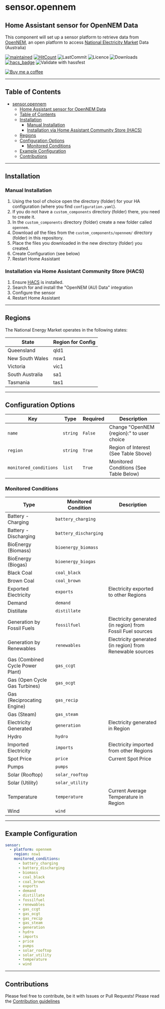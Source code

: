 # sensor.opennem

## Home Assistant sensor for OpenNEM Data

This component will set up a sensor platform to retrieve data from [OpenNEM](http://www.opennem.org.au), an open platform to access [National Electricity Market](https://www.aemo.com.au/energy-systems/electricity/national-electricity-market-nem/about-the-national-electricity-market-nem) Data (Australia)

[![maintained](https://img.shields.io/maintenance/yes/2020.svg)](#)
[![HitCount](http://hits.dwyl.io/bacco007/sensoropennem.svg)](http://hits.dwyl.io/bacco007/sensoropennem)
![LastCommit](https://img.shields.io/github/last-commit/bacco007/sensor.opennem)
![Licence](https://img.shields.io/github/license/bacco007/sensor.opennem)
![Downloads](https://img.shields.io/github/downloads/bacco007/sensor.opennem/total)
[![hacs_badge](https://img.shields.io/badge/HACS-Custom-orange.svg)](https://github.com/custom-components/hacs)
![Validate with hassfest](https://github.com/bacco007/sensor.opennem/workflows/Validate%20with%20hassfest/badge.svg)

[![Buy me a coffee][buymeacoffee-shield]][buymeacoffee]

---

## Table of Contents

- [sensor.opennem](#sensoropennem)
  - [Home Assistant sensor for OpenNEM Data](#home-assistant-sensor-for-opennem-data)
  - [Table of Contents](#table-of-contents)
  - [Installation](#installation)
    - [Manual Installation](#manual-installation)
    - [Installation via Home Assistant Community Store (HACS)](#installation-via-home-assistant-community-store-hacs)
  - [Regions](#regions)
  - [Configuration Options](#configuration-options)
    - [Monitored Conditions](#monitored-conditions)
  - [Example Configuration](#example-configuration)
  - [Contributions](#contributions)

---

## Installation

### Manual Installation

1. Using the tool of choice open the directory (folder) for your HA configuration (where you find `configuration.yaml`).
2. If you do not have a `custom_components` directory (folder) there, you need to create it.
3. In the `custom_components` directory (folder) create a new folder called `opennem`.
4. Download _all_ the files from the `custom_components/opennem/` directory (folder) in this repository.
5. Place the files you downloaded in the new directory (folder) you created.
6. Create Configuration (see below)
7. Restart Home Assistant

### Installation via Home Assistant Community Store (HACS)

1. Ensure [HACS](http://hacs.xyz/) is installed.
2. Search for and install the "OpenNEM (AU) Data" integration
3. Configure the sensor
4. Restart Home Assistant

---

## Regions

The National Energy Market operates in the following states:

| State           | Region for Config |
| --------------- | ----------------- |
| Queensland      | qld1              |
| New South Wales | nsw1              |
| Victoria        | vic1              |
| South Australia | sa1               |
| Tasmania        | tas1              |

---

## Configuration Options

| Key                    | Type     | Required | Description                               |
| ---------------------- | -------- | -------- | ----------------------------------------- |
| `name`                 | `string` | `False`  | Change "OpenNEM {region}:" to user choice |
| `region`               | `string` | `True`   | Region of Interest (See Table Sbove)      |
| `monitored_conditions` | `list`   | `True`   | Monitored Conditions (See Table Below)    |

### Monitored Conditions

| Type                             | Monitored Condition   | Description                                                |
| -------------------------------- | --------------------- | ---------------------------------------------------------- |
| Battery - Charging               | `battery_charging`    |                                                            |
| Battery - Discharging            | `battery_discharging` |                                                            |
| BioEnergy (Biomass)              | `bioenergy_biomass`   |                                                            |
| BioEnergy (Biogas)               | `bioenergy_biogas`    |                                                            |
| Black Coal                       | `coal_black`          |                                                            |
| Brown Coal                       | `coal_brown`          |                                                            |
| Exported Electricity             | `exports`             | Electricity exported to other Regions                      |
| Demand                           | `demand`              |                                                            |
| Distillate                       | `distillate`          |                                                            |
| Generation by Fossil Fuels       | `fossilfuel`          | Electricity generated (in region) from Fossil Fuel sources |
| Generation by Renewables         | `renewables`          | Electricity generated (in region) from Renewable sources   |
| Gas (Combined Cycle Power Plant) | `gas_ccgt`            |                                                            |
| Gas (Open Cycle Gas Turbines)    | `gas_ocgt`            |                                                            |
| Gas (Reciprocating Engine)       | `gas_recip`           |                                                            |
| Gas (Steam)                      | `gas_steam`           |                                                            |
| Electricity Generated            | `generation`          | Electricity generated in Region                            |
| Hydro                            | `hydro`               |                                                            |
| Imported Electricity             | `imports`             | Electricity imported from other Regions                    |
| Spot Price                       | `price`               | Current Spot Price                                         |
| Pumps                            | `pumps`               |                                                            |
| Solar (Rooftop)                  | `solar_rooftop`       |                                                            |
| Solar (Utility)                  | `solar_utility`       |                                                            |
| Temperature                      | `temperature`         | Current Average Temperature in Region                      |
| Wind                             | `wind`                |                                                            |

---

## Example Configuration

```yaml
sensor:
  - platform: opennem
    region: nsw1
    monitored_conditions:
      - battery_charging
      - battery_discharging
      - biomass
      - coal_black
      - coal_brown
      - exports
      - demand
      - distillate
      - fossilfuel
      - renewables
      - gas_ccgt
      - gas_ocgt
      - gas_recip
      - gas_steam
      - generation
      - hydro
      - imports
      - price
      - pumps
      - solar_rooftop
      - solar_utility
      - temperature
      - wind
```

---

## Contributions

Please feel free to contribute, be it with Issues or Pull Requests! Please read the [Contribution guidelines](CONTRIBUTING.md)

[buymeacoffee-shield]: https://www.buymeacoffee.com/assets/img/guidelines/download-assets-sm-2.svg
[buymeacoffee]: https://www.buymeacoffee.com/bacco007
